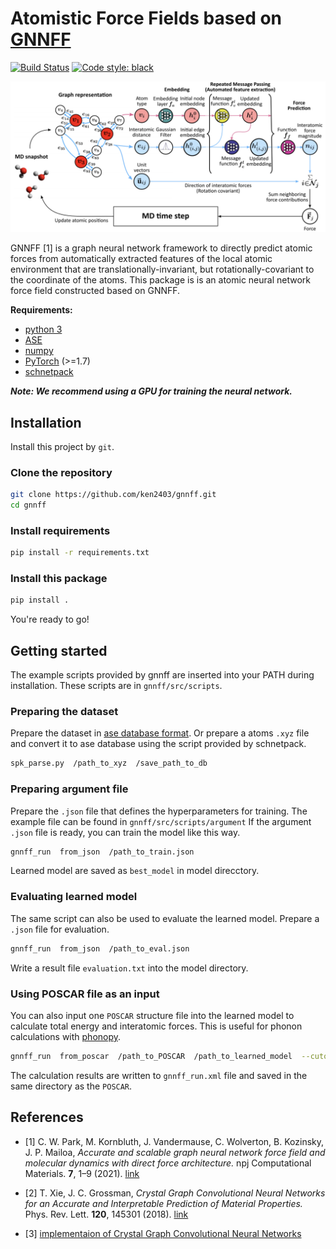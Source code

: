 # Atomistic Force Fields based on [GNNFF](https://www.nature.com/articles/s41524-021-00543-3)

[![Build Status](https://app.travis-ci.com/ken2403/gnnff.svg?token=R7WEGjG9GVh2d2mwukqp&branch=main)](https://app.travis-ci.com/github/ken2403/gnnff)
[![Code style: black](https://img.shields.io/badge/code%20style-black-000000.svg)](https://github.com/python/black)

![model](./docs/image/model.jpeg)

GNNFF [1] is a graph neural network framework to directly predict atomic forces from automatically extracted features of the local atomic environment that are translationally-invariant, but rotationally-covariant to the coordinate of the atoms.
This package is is an atomic neural network force field constructed based on GNNFF.

**Requirements:**

- [python 3](https://www.python.org/)
- [ASE](https://wiki.fysik.dtu.dk/ase/index.html)
- [numpy](https://numpy.org/)
- [PyTorch](https://pytorch.org/) (>=1.7)
- [schnetpack](https://schnetpack.readthedocs.io/en/stable/)

***Note: We recommend using a GPU for training the neural network.***

## Installation

Install this project by `git`.

### Clone the repository

```bash
git clone https://github.com/ken2403/gnnff.git
cd gnnff
```

### Install requirements

```bash
pip install -r requirements.txt
```

### Install this package

```bash
pip install .
```

You're ready to go!

## Getting started

The example scripts provided by gnnff are inserted into your PATH during installation. These scripts are in `gnnff/src/scripts`.

### Preparing the dataset

Prepare the dataset in [ase database format](https://wiki.fysik.dtu.dk/ase/ase/db/db.html).
Or prepare a atoms `.xyz` file and convert it to ase database using the script provided by schnetpack.

```bash
spk_parse.py  /path_to_xyz  /save_path_to_db
```

### Preparing argument file

Prepare the `.json` file that defines the hyperparameters for training.
The example file can be found in `gnnff/src/scripts/argument`
If the argument `.json` file is ready, you can train the model like this way.

```bash
gnnff_run  from_json  /path_to_train.json
```

Learned model are saved as `best_model` in model direcctory.

### Evaluating learned model

The same script can also be used to evaluate the learned model.
Prepare a `.json` file for evaluation.

```bash
gnnff_run  from_json  /path_to_eval.json
```

Write a result file `evaluation.txt` into the model directory.

### Using POSCAR file as an input

You can also input one `POSCAR` structure file into the learned model to calculate total energy and interatomic forces.
This is useful for phonon calculations with [phonopy](https://phonopy.github.io/phonopy/).

```bash
gnnff_run  from_poscar  /path_to_POSCAR  /path_to_learned_model  --cutoff  cutoff_radious
```

The calculation results are written to `gnnff_run.xml` file and saved in the same directory as the `POSCAR`.

## References

- [1] C. W. Park, M. Kornbluth, J. Vandermause, C. Wolverton, B. Kozinsky, J. P. Mailoa, *Accurate and scalable graph neural network force field and molecular dynamics with direct force architecture.* npj Computational Materials. **7**, 1–9 (2021). [link](https://www.nature.com/articles/s41524-021-00543-3)

- [2] T. Xie, J. C. Grossman, *Crystal Graph Convolutional Neural Networks for an Accurate and Interpretable Prediction of Material Properties.* Phys. Rev. Lett. **120**, 145301 (2018). [link](https://journals.aps.org/prl/abstract/10.1103/PhysRevLett.120.145301)

- [3] [implementaion of Crystal Graph Convolutional Neural Networks](https://github.com/txie-93/cgcnn)
